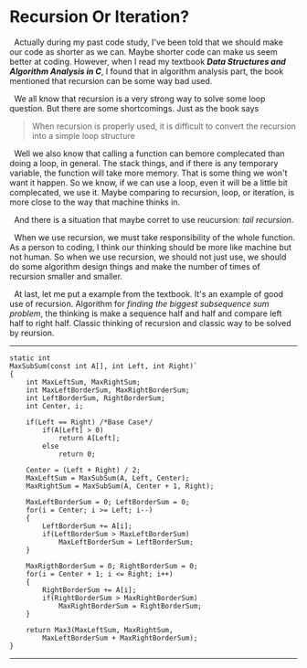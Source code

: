 # **Recursion Or Iteration?**
&nbsp;&nbsp;Actually during my past code study, I've been told that we should make our code as shorter as we can. Maybe shorter code can make us seem better at coding. However, when I read my textbook **_Data Structures and Algorithm Analysis in C_**, I found that in algorithm analysis part, the book mentioned that recursion can be some way bad used. 

&nbsp;&nbsp;We all know that recursion is a very strong way to solve some loop question. But there are some shortcomings. Just as the book says
> When recursion is properly used, it is difficult to convert the recursion into a simple loop
 structure 
    
&nbsp;&nbsp;Well we also know that calling a function can bemore complecated than doing a loop, in general. The stack things, and if there is any temporary variable, the function will take more memory. That is some thing we won't want it happen. So we know, if we can use a loop, even it will be a little bit complecated, we use it. Maybe comparing to recursion, loop, or iteration,  is more close to the way that machine thinks in.

&nbsp;&nbsp;And there is a situation that maybe corret to use reucursion: _tail recursion_. 

&nbsp;&nbsp;When we use recursion, we must take responsibility of the whole function. As a person to coding, I think our thinking should be more like machine but not human. So when we use recursion, we should not just use, we should do some algorithm design things and make the number of times of recursion smaller and smaller.

&nbsp;&nbsp;At last, let me put a example from the textbook. It's an example of good use of recursion. Algorithm for _finding the biggest subsequence sum problem_, the thinking is make a sequence half and half and compare left half to right half. Classic thinking of recursion and classic way to be solved by reursion.
***
    static int
    MaxSubSum(const int A[], int Left, int Right)`
    {
	    int MaxLeftSum, MaxRightSum;
	    int MaxLeftBorderSum, MaxRightBorderSum;
	    int LeftBorderSum, RightBorderSum;
	    int Center, i;

	    if(Left == Right) /*Base Case*/
		    if(A[Left] > 0)
			    return A[Left];
		    else
			    return 0;

	    Center = (Left + Right) / 2;
	    MaxLeftSum = MaxSubSum(A, Left, Center);
	    MaxRightSum = MaxSubSum(A, Center + 1, Right);
	
	    MaxLeftBorderSum = 0; LeftBorderSum = 0;
	    for(i = Center; i >= Left; i--)
	    {
		    LeftBorderSum += A[i];
		    if(LeftBorderSum > MaxLeftBorderSum)
			    MaxLeftBorderSum = LeftBorderSum;
	    }

	    MaxRigthBorderSum = 0; RightBorderSum = 0;
	    for(i = Center + 1; i <= Right; i++)
	    {
		    RightBorderSum += A[i];
		    if(RightBorderSum > MaxRightBorderSum)
			    MaxRightBorderSum = RightBorderSum;
	    }

	    return Max3(MaxLeftSum, MaxRightSum, 
		    MaxLeftBorderSum + MaxRightBorderSum);
    }
***
  